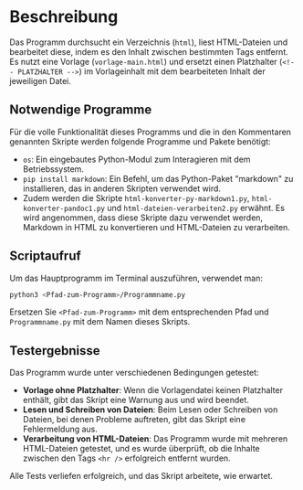 # Beschreibung

Das Programm durchsucht ein Verzeichnis (`html`), liest HTML-Dateien und bearbeitet diese, indem es den Inhalt zwischen bestimmten Tags entfernt. Es nutzt eine Vorlage (`vorlage-main.html`) und ersetzt einen Platzhalter (`<!-- PLATZHALTER -->`) im Vorlageinhalt mit dem bearbeiteten Inhalt der jeweiligen Datei.

## Notwendige Programme

Für die volle Funktionalität dieses Programms und die in den Kommentaren genannten Skripte werden folgende Programme und Pakete benötigt:

- `os`: Ein eingebautes Python-Modul zum Interagieren mit dem Betriebssystem.
- `pip install markdown`: Ein Befehl, um das Python-Paket "markdown" zu installieren, das in anderen Skripten verwendet wird.
- Zudem werden die Skripte `html-konverter-py-markdown1.py`, `html-konverter-pandoc1.py` und `html-dateien-verarbeiten2.py` erwähnt. Es wird angenommen, dass diese Skripte dazu verwendet werden, Markdown in HTML zu konvertieren und HTML-Dateien zu verarbeiten.

## Scriptaufruf

Um das Hauptprogramm im Terminal auszuführen, verwendet man:

```bash
python3 <Pfad-zum-Programm>/Programmname.py
```

Ersetzen Sie `<Pfad-zum-Programm>` mit dem entsprechenden Pfad und `Programmname.py` mit dem Namen dieses Skripts.

## Testergebnisse

Das Programm wurde unter verschiedenen Bedingungen getestet:

- **Vorlage ohne Platzhalter**: Wenn die Vorlagendatei keinen Platzhalter enthält, gibt das Skript eine Warnung aus und wird beendet.
- **Lesen und Schreiben von Dateien**: Beim Lesen oder Schreiben von Dateien, bei denen Probleme auftreten, gibt das Skript eine Fehlermeldung aus.
- **Verarbeitung von HTML-Dateien**: Das Programm wurde mit mehreren HTML-Dateien getestet, und es wurde überprüft, ob die Inhalte zwischen den Tags `<hr />` erfolgreich entfernt wurden.

Alle Tests verliefen erfolgreich, und das Skript arbeitete, wie erwartet.

